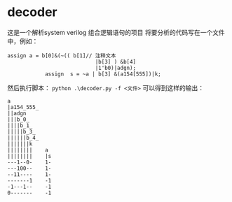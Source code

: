 # decoder
这是一个解析system verilog 组合逻辑语句的项目
将要分析的代码写在一个文件中，例如：
```
assign a = b[0]&(~(( b[1]// 注释文本
                            |b[3] ) &b[4]
                            |1'b0)|adgn);
            assign  s = ~a | b[3] &(a154[555])|k;
```
然后执行脚本：
```python .\decoder.py -f <文件>```
可以得到这样的输出：
```
a
|a154_555_
||adgn    
|||b_0_   
||||b_1_  
|||||b_3_ 
||||||b_4_
|||||||k
||||||||    a
||||||||    |s
---1--0-    1-
---100--    1-
--11----    1-
-------1    -1
-1---1--    -1
0-------    -1
```
